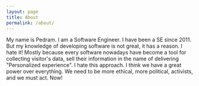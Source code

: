 ```yaml
---
layout: page
title: About
permalink: /about/
---
```


My name is Pedram. I am a Software Engineer. I have been a SE since 2011. But my knowledge of developing software is not great, it has a reason. I hate it! Mostly because every software nowadays have become a tool for collecting visitor's data, sell their information in the name of delivering "Personalized experience". I hate this approach. I think we have a great power over everything. We need to be more ethical, more political, activists, and we must act. Now!
